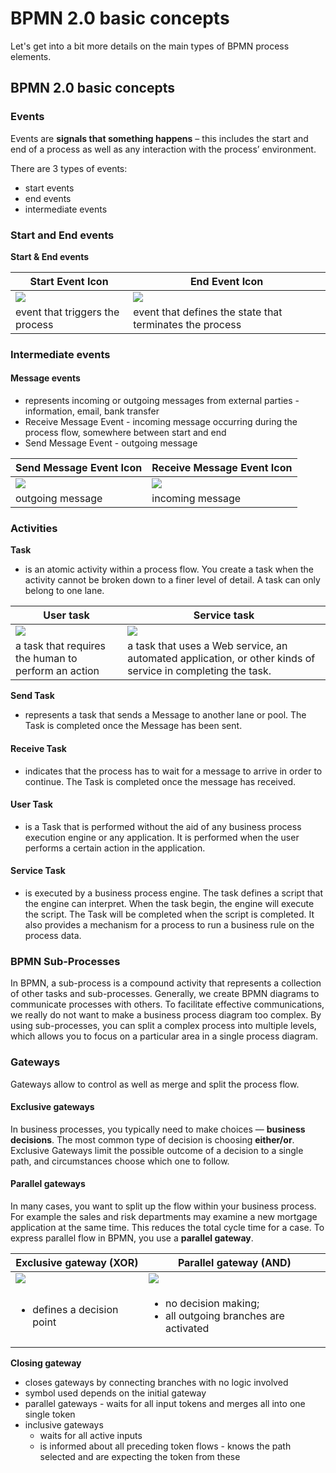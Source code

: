 # BPMN 2.0 basic concepts

Let's get into a bit more details on the main types of BPMN process elements.

## BPMN 2.0 basic concepts

### Events

Events are **signals that something happens** – this includes the start and end of a process as well as any interaction with the process’ environment.

There are 3 types of events:

* start events
* end events
* intermediate events

### Start and End events

**Start & End events**

| Start Event Icon                                                                  | End Event Icon                                                                  |
| --------------------------------------------------------------------------------- | ------------------------------------------------------------------------------- |
| ![](https://s3.eu-west-1.amazonaws.com/docx.flowx.ai/2.12/event_start.png#center) | ![](https://s3.eu-west-1.amazonaws.com/docx.flowx.ai/2.12/event_end.png#center) |
| event that triggers the process                                                   | event that defines the state that terminates the process                        |

### Intermediate events

#### **Message events**

* represents incoming or outgoing messages from external parties - information, email, bank transfer
* Receive Message Event - incoming message occurring during the process flow, somewhere between start and end
* Send Message Event - outgoing message

| Send Message Event Icon                                                            | Receive Message Event Icon                                                            |
| ---------------------------------------------------------------------------------- | ------------------------------------------------------------------------------------- |
| ![](https://s3.eu-west-1.amazonaws.com/docx.flowx.ai/2.12/message_send.png#center) | ![](https://s3.eu-west-1.amazonaws.com/docx.flowx.ai/2.12/message_receive.png#center) |
| outgoing message                                                                   | incoming message                                                                      |

### Activities

**Task**

* is an atomic activity within a process flow. You create a task when the activity cannot be broken down to a finer level of detail. A task can only belong to one lane.



| User task                                                                       | Service task                                                                                                |
| ------------------------------------------------------------------------------- | ----------------------------------------------------------------------------------------------------------- |
| ![](https://s3.eu-west-1.amazonaws.com/docx.flowx.ai/2.12/user_task.png#center) | ![](https://s3.eu-west-1.amazonaws.com/docx.flowx.ai/2.12/service_task.png#center)                                                                          |
| a task that requires the human to perform an action                             | a task that uses a Web service, an automated application, or other kinds of service in completing the task. |

**Send Task**

* represents a task that sends a Message to another lane or pool. The Task is completed once the Message has been sent.

#### Receive Task

* indicates that the process has to wait for a message to arrive in order to continue. The Task is completed once the message has received.

#### User Task

* is a Task that is performed without the aid of any business process execution engine or any application. It is performed when the user performs a certain action in the application.

#### Service Task

* is executed by a business process engine. The task defines a script that the engine can interpret. When the task begin, the engine will execute the script. The Task will be completed when the script is completed. It also provides a mechanism for a process to run a business rule on the process data.

### BPMN Sub-Processes

In BPMN, a sub-process is a compound activity that represents a collection of other tasks and sub-processes. Generally, we create BPMN diagrams to communicate processes with others. To facilitate effective communications, we really do not want to make a business process diagram too complex. By using sub-processes, you can split a complex process into multiple levels, which allows you to focus on a particular area in a single process diagram.

### Gateways

Gateways allow to control as well as merge and split the process flow.

#### Exclusive gateways

In business processes, you typically need to make choices — **business decisions**. The most common type of decision is choosing **either/or**. Exclusive Gateways limit the possible outcome of a decision to a single path, and circumstances choose which one to follow.&#x20;

#### Parallel gateways

In many cases, you want to split up the flow within your business process. For example the sales and risk departments may examine a new mortgage application at the same time. This reduces the total cycle time for a case. To express parallel flow in BPMN, you use a **parallel gateway**.

| Exclusive gateway (XOR)                                                                 | Parallel gateway (AND)                                                                 |
| --------------------------------------------------------------------------------------- | -------------------------------------------------------------------------------------- |
| ![](https://s3.eu-west-1.amazonaws.com/docx.flowx.ai/2.12/gateway_exclusive.png#center) | ![](https://s3.eu-west-1.amazonaws.com/docx.flowx.ai/2.12/gateway_parallel.png#center) |
| <ul><li>defines a decision point</li></ul>                                              | <ul><li>no decision making; </li><li>all outgoing branches are activated</li></ul>     |

**Closing gateway**

* closes gateways by connecting branches with no logic involved
* symbol used depends on the initial gateway
* parallel gateways - waits for all input tokens and merges all into one single token
* inclusive gateways
  * waits for all active inputs
  * is informed about all preceding token flows - knows the path selected and are expecting the token from these
